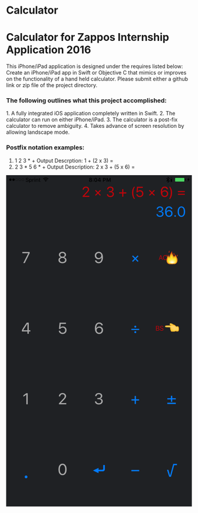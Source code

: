 # Calculator
<h1>Calculator for Zappos Internship Application 2016</h1>
This iPhone/iPad application is designed under the requires listed below:
Create an iPhone/iPad app in Swift or Objective C that mimics or improves on the functionality of a hand held calculator. Please submit either a github link or zip file of the project directory.

<h3>The following outlines what this project accomplished:</h3>
  1. A fully integrated iOS application completely written in Swift.
  2. The calculator can run on either iPhone/iPad.
  3. The calculator is a post-fix calculator to remove ambiguity. 
  4. Takes advance of screen resolution by allowing landscape mode. 
  
<h3>Postfix notation examples:</h3>

1. 1 2 3 * +        Output Descrption: 1 + (2 x 3) =
2. 2 3 * 5 6 * +    Output Description: 2 x 3 + (5 x 6) = 


  ![alt tag](https://github.com/maurerpower12/Calculator/blob/master/AppImages/IMG_0105.PNG)
